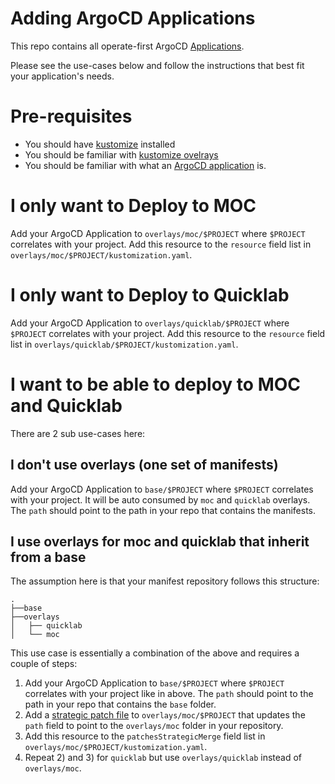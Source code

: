# Adding ArgoCD Applications

This repo contains all operate-first ArgoCD [Applications](https://argoproj.github.io/argo-cd/operator-manual/declarative-setup/#applications).

Please see the use-cases below and follow the instructions that best fit your application's needs.

# Pre-requisites
- You should have [kustomize](https://kubectl.docs.kubernetes.io/installation/kustomize/) installed
- You should be familiar with [kustomize ovelrays](https://kubernetes.io/docs/tasks/manage-kubernetes-objects/kustomization/#bases-and-overlays)
- You should be familiar with what an [ArgoCD application](https://argoproj.github.io/argo-cd/operator-manual/declarative-setup/#applications) is.

# I only want to Deploy to MOC

Add your ArgoCD Application to `overlays/moc/$PROJECT` where `$PROJECT` correlates with your project.
Add this resource to the `resource` field list in `overlays/moc/$PROJECT/kustomization.yaml`.

# I only want to Deploy to Quicklab

Add your ArgoCD Application to `overlays/quicklab/$PROJECT` where `$PROJECT` correlates with your project.
Add this resource to the `resource` field list in `overlays/quicklab/$PROJECT/kustomization.yaml`.

# I want to be able to deploy to MOC and Quicklab

There are 2 sub use-cases here:

## I don't use overlays (one set of manifests)

Add your ArgoCD Application to `base/$PROJECT` where `$PROJECT` correlates with your project. It will be auto consumed
by `moc` and `quicklab` overlays. The `path` should point to the path in your repo that contains the manifests.

## I use overlays for moc and quicklab that inherit from a base

The assumption here is that your manifest repository follows this structure:
```
.
├──base
├──overlays
│   ├── quicklab
│   └── moc
```
This use case is essentially a combination of the above and requires a couple of steps:

1. Add your ArgoCD Application to `base/$PROJECT` where `$PROJECT` correlates with your project like in above. The `path`
should point to the path in your repo that contains the `base` folder.
2. Add a [strategic patch file](https://github.com/kubernetes-sigs/kustomize/blob/master/examples/inlinePatch.md#inline-patch-for-patchesstrategicmerge)
to `overlays/moc/$PROJECT` that updates the `path` field to point to the `overlays/moc` folder in your repository.
3. Add this resource to the `patchesStrategicMerge` field list in `overlays/moc/$PROJECT/kustomization.yaml`.
4. Repeat 2) and 3) for `quicklab` but use `overlays/quicklab` instead of `overlays/moc`.
